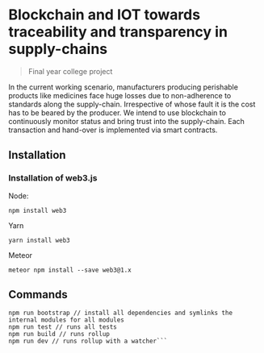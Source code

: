 # Blockchain and IOT towards traceability and transparency in supply-chains
> Final year college project

In the current working scenario, manufacturers producing perishable products like medicines face huge losses due to non-adherence to standards along the supply-chain. Irrespective of whose fault it is the cost has to be beared by the producer. We intend to use blockchain to continuously monitor status and bring trust into the supply-chain. Each transaction and hand-over is implemented via smart contracts.

## Installation

### Installation of web3.js

Node:

```npm install web3```

Yarn

```yarn install web3```

Meteor

```meteor npm install --save web3@1.x```


 


## Commands

```npm run clean // removes all the node_modules folders in all modules
npm run bootstrap // install all dependencies and symlinks the internal modules for all modules
npm run test // runs all tests
npm run build // runs rollup
npm run dev // runs rollup with a watcher```
